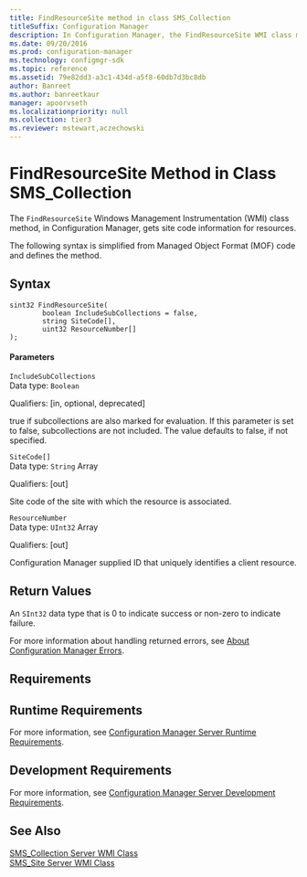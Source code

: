 ```yaml
---
title: FindResourceSite method in class SMS_Collection
titleSuffix: Configuration Manager
description: In Configuration Manager, the FindResourceSite WMI class method gets site code information for resources.
ms.date: 09/20/2016
ms.prod: configuration-manager
ms.technology: configmgr-sdk
ms.topic: reference
ms.assetid: 79e82dd3-a3c1-434d-a5f8-60db7d3bc8db
author: Banreet
ms.author: banreetkaur
manager: apoorvseth
ms.localizationpriority: null
ms.collection: tier3
ms.reviewer: mstewart,aczechowski
---
```

# FindResourceSite Method in Class SMS_Collection
The `FindResourceSite` Windows Management Instrumentation (WMI) class method, in Configuration Manager, gets site code information for resources.  

 The following syntax is simplified from Managed Object Format (MOF) code and defines the method.  

## Syntax  

```  
sint32 FindResourceSite(  
        boolean IncludeSubCollections = false,   
        string SiteCode[],  
        uint32 ResourceNumber[]  
);  

```  

#### Parameters  
 `IncludeSubCollections`  
 Data type: `Boolean`  

 Qualifiers: [in, optional, deprecated]  

 true if subcollections are also marked for evaluation. If this parameter is set to false, subcollections are not included. The value defaults to false, if not specified.  

 `SiteCode[]`  
 Data type: `String` Array  

 Qualifiers: [out]  

 Site code of the site with which the resource is associated.  

 `ResourceNumber`  
 Data type: `UInt32` Array  

 Qualifiers: [out]  

 Configuration Manager supplied ID that uniquely identifies a client resource.  

## Return Values  
 An  `SInt32` data type that is 0 to indicate success or non-zero to indicate failure.  

 For more information about handling returned errors, see [About Configuration Manager Errors](../../../../../develop/core/understand/about-configuration-manager-errors.md).  

## Requirements  

## Runtime Requirements  
 For more information, see [Configuration Manager Server Runtime Requirements](../../../../../develop/core/reqs/server-runtime-requirements.md).  

## Development Requirements  
 For more information, see [Configuration Manager Server Development Requirements](../../../../../develop/core/reqs/server-development-requirements.md).  

## See Also  
 [SMS_Collection Server WMI Class](../../../../../develop/reference/core/clients/collections/sms_collection-server-wmi-class.md)   
 [SMS_Site Server WMI Class](../../../../../develop/reference/core/servers/configure/sms_site-server-wmi-class.md)
